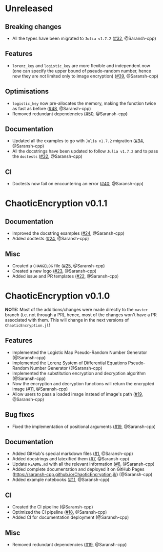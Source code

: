 # Unreleased

## Breaking changes
- All the types have been migrated to `Julia v1.7.2` ([#32](https://github.com/Saransh-cpp/ChaoticEncryption.jl/pull/32), @Saransh-cpp)

## Features
- `lorenz_key` and `logistic_key` are more flexible and independent now (one can specify the upper bound of pseudo-random number, hence now they are not limited only to image encryption) ([#39](https://github.com/Saransh-cpp/ChaoticEncryption.jl/pull/39), @Saransh-cpp)

## Optimisations
- `logistic_key` now pre-allocates the memory, making the function twice as fast as before ([#48](https://github.com/Saransh-cpp/ChaoticEncryption.jl/pull/48), @Saransh-cpp)
- Removed redundant dependencies ([#50](https://github.com/Saransh-cpp/ChaoticEncryption.jl/pull/50), @Saransh-cpp)

## Documentation
- Updated all the examples to go with `Julia v1.7.2` migration ([#34](https://github.com/Saransh-cpp/ChaoticEncryption.jl/pull/34), @Saransh-cpp)
- All the docstrings have been updated to follow `Julia v1.7.2` and to pass the `doctests` ([#32](https://github.com/Saransh-cpp/ChaoticEncryption.jl/pull/32), @Saransh-cpp)

## CI
- Doctests now fail on encountering an error ([#40](https://github.com/Saransh-cpp/ChaoticEncryption.jl/pull/40), @Saransh-cpp)

# ChaoticEncryption v0.1.1

## Documentation
- Improved the docstring examples ([#24](https://github.com/Saransh-cpp/ChaoticEncryption.jl/pull/24), @Saransh-cpp)
- Added doctests ([#24](https://github.com/Saransh-cpp/ChaoticEncryption.jl/pull/24), @Saransh-cpp)

## Misc
- Created a `CHANGELOG` file ([#25](https://github.com/Saransh-cpp/ChaoticEncryption.jl/pull/25), @Saransh-cpp)
- Created a new logo ([#23](https://github.com/Saransh-cpp/ChaoticEncryption.jl/pull/23), @Saransh-cpp)
- Added issue and PR templates ([#22](https://github.com/Saransh-cpp/ChaoticEncryption.jl/pull/22), @Saransh-cpp)

# ChaoticEncryption v0.1.0

**NOTE:** Most of the additions/changes were made directly to the `master` branch (i.e. not through a PR), hence, most of the changes won't have a PR associated with them. This will change in the next versions of `ChaoticEncryption.jl`!

## Features
- Implemented the Logistic Map Pseudo-Random Number Generator (@Saransh-cpp)
- Implemented the Lorenz System of Differential Equations Pseudo-Random Number Generator (@Saransh-cpp)
- Implemented the substitution encryption and decryption algorithm (@Saransh-cpp)
- Now the encryption and decryption functions will return the encrypted image ([#11](https://github.com/Saransh-cpp/ChaoticEncryption.jl/pull/11), @Saransh-cpp)
- Allow users to pass a loaded image instead of image's path ([#19](https://github.com/Saransh-cpp/ChaoticEncryption.jl/pull/19), @Saransh-cpp)

## Bug fixes
- Fixed the implementation of positional arguments ([#19](https://github.com/Saransh-cpp/ChaoticEncryption.jl/pull/19), @Saransh-cpp)

## Documentation
- Added GitHub's special markdown files ([#1](https://github.com/Saransh-cpp/ChaoticEncryption.jl/pull/1), @Saransh-cpp)
- Added docstrings and latexified them ([#7](https://github.com/Saransh-cpp/ChaoticEncryption.jl/pull/7), @Saransh-cpp)
- Update `README.md` with all the relevant information ([#8](https://github.com/Saransh-cpp/ChaoticEncryption.jl/pull/8), @Saransh-cpp)
- Added complete documentation and deployed it on GitHub Pages (https://saransh-cpp.github.io/ChaoticEncryption.jl/) (@Saransh-cpp)
- Added example notebooks ([#11](https://github.com/Saransh-cpp/ChaoticEncryption.jl/pull/11), @Saransh-cpp)

## CI
- Created the CI pipeline (@Saransh-cpp)
- Optimized the CI pipeline ([#18](https://github.com/Saransh-cpp/ChaoticEncryption.jl/pull/18), @Saransh-cpp)
- Added CI for documentation deployment (@Saransh-cpp)

## Misc
- Removed redundant dependencies ([#19](https://github.com/Saransh-cpp/ChaoticEncryption.jl/pull/19), @Saransh-cpp)